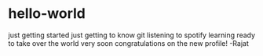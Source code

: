 # hello-world
just getting started
just getting to know git
listening to spotify
learning
ready to take over the world very soon
congratulations on the new profile! -Rajat
